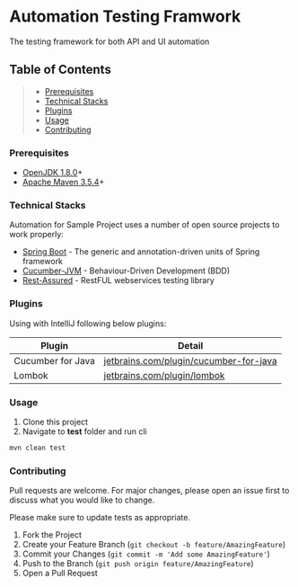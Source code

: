 # Automation Testing Framwork

The testing framework for both API and UI automation


## Table of Contents
> * [Prerequisites](#Prerequisites)
> * [Technical Stacks](#Technical-Stacks)
> * [Plugins](#Plugins)
> * [Usage](#Usage)
> * [Contributing](#Contributing)


### Prerequisites

  - [OpenJDK 1.8.0]+
  - [Apache Maven 3.5.4]+


### Technical Stacks

Automation for Sample Project uses a number of open source projects to work properly:

  * [Spring Boot]   - The generic and annotation-driven units of Spring framework
  * [Cucumber-JVM]  - Behaviour-Driven Development (BDD)
  * [Rest-Assured]  - RestFUL webservices testing library


### Plugins

Using with IntelliJ following below plugins:

  | Plugin | Detail |
  | ------ | ------ |
  | Cucumber for Java | [jetbrains.com/plugin/cucumber-for-java][PlgJava] |
  | Lombok | [jetbrains.com/plugin/lombok][PlgLombok] |


### Usage

  1. Clone this project
  2. Navigate to **test** folder and run cli
  ```sh
  mvn clean test
  ```


### Contributing
Pull requests are welcome. For major changes, please open an issue first to discuss what you would like to change.

Please make sure to update tests as appropriate.
  1. Fork the Project
  2. Create your Feature Branch (`git checkout -b feature/AmazingFeature`)
  3. Commit your Changes (`git commit -m 'Add some AmazingFeature'`)
  4. Push to the Branch (`git push origin feature/AmazingFeature`)
  5. Open a Pull Request

<!--- LINK REFERENCES --->
[OpenJDK 1.8.0]: <https://adoptopenjdk.net/archive.html>
[Apache Maven 3.5.4]: <https://maven.apache.org/docs/3.5.4/release-notes.html>
[Cucumber-JVM]: <https://cucumber.io/docs/installation/>
[Spring Boot]: <https://docs.spring.io/spring-framework/docs/current/spring-framework-reference/testing.html#testcontext-framework>
[Rest-Assured]: <http://rest-assured.io/>
[PlgJava]: <https://plugins.jetbrains.com/plugin/7212-cucumber-for-java>
[PlgLombok]: <https://plugins.jetbrains.com/plugin/6317-lombok>
